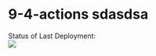 # 9-4-actions  sdasdsa


Status of Last Deployment:<br>
<img src="https://github.com/DimaRT-ED/9-4-actions/workflows/SImple_Pipeline/badge.svg?branch=master"><br>
